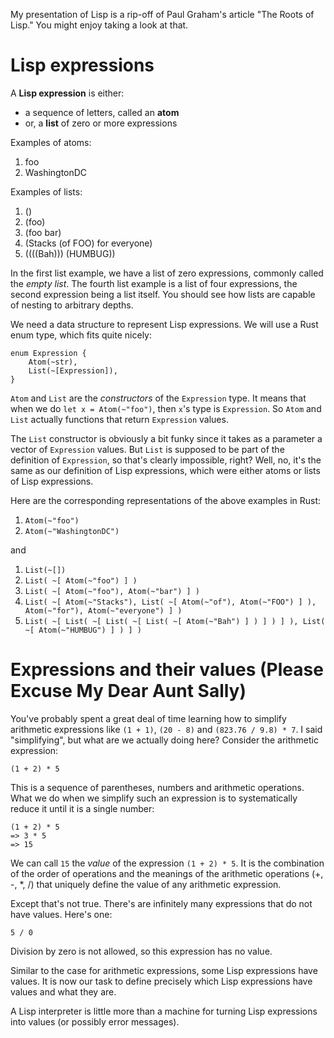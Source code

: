 My presentation of Lisp is a rip-off of Paul Graham's article "The Roots of Lisp." You might enjoy taking a look at that.


# Lisp expressions

A **Lisp expression** is either:

 - a sequence of letters, called an **atom**
 - or, a **list** of zero or more expressions

Examples of atoms:

 1. foo
 2. WashingtonDC

Examples of lists:

 1. ()
 2. (foo)
 3. (foo bar)
 4. (Stacks (of FOO) for everyone)
 5. ((((Bah))) (HUMBUG))

In the first list example, we have a list of zero expressions, commonly called the *empty list*. The fourth list example is a list of four expressions, the second expression being a list itself. You should see how lists are capable of nesting to arbitrary depths.


We need a data structure to represent Lisp expressions. We will use a Rust enum type, which fits quite nicely:

    enum Expression {
        Atom(~str),
        List(~[Expression]),
    }

`Atom` and `List` are the *constructors* of the `Expression` type. It means that when we do `let x = Atom(~"foo")`, then `x`'s type is `Expression`. So `Atom` and `List` actually functions that return `Expression` values.

The `List` constructor is obviously a bit funky since it takes as a parameter a vector of `Expression` values. But `List` is supposed to be part of the definition of `Expression`, so that's clearly impossible, right? Well, no, it's the same as our definition of Lisp expressions, which were either atoms or lists of Lisp expressions.

Here are the corresponding representations of the above examples in Rust:

 1. `Atom(~"foo")`
 2. `Atom(~"WashingtonDC")`

and

 1. `List(~[])`
 2. `List( ~[ Atom(~"foo") ] )`
 3. `List( ~[ Atom(~"foo"), Atom(~"bar") ] )`
 4. `List( ~[ Atom(~"Stacks"), List( ~[ Atom(~"of"), Atom(~"FOO") ] ), Atom(~"for"), Atom(~"everyone") ] )`
 5. `List( ~[ List( ~[ List( ~[ List( ~[ Atom(~"Bah") ] ) ] ) ] ), List( ~[ Atom(~"HUMBUG") ] ) ] )`


# Expressions and their values (Please Excuse My Dear Aunt Sally)
You've probably spent a great deal of time learning how to simplify arithmetic expressions like `(1 + 1)`, `(20 - 8)` and `(823.76 / 9.8) * 7`. I said "simplifying", but what are we actually doing here? Consider the arithmetic expression:

    (1 + 2) * 5

This is a sequence of parentheses, numbers and arithmetic operations. What we do when we simplify such an expression is to systematically reduce it until it is a single number:

    (1 + 2) * 5
    => 3 * 5
    => 15

We can call `15` the *value* of the expression `(1 + 2) * 5`. It is the combination of the order of operations and the meanings of the arithmetic operations (+, -, *, /) that uniquely define the value of any arithmetic expression.

Except that's not true. There's are infinitely many expressions that do not have values. Here's one:

    5 / 0

Division by zero is not allowed, so this expression has no value.

Similar to the case for arithmetic expressions, some Lisp expressions have values. It is now our task to define precisely which Lisp expressions have values and what they are. 

A Lisp interpreter is little more than a machine for turning Lisp expressions into values (or possibly error messages).

